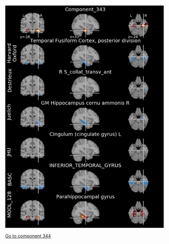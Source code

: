 


![343](preliminary/343.jpg "Component 343")

[Go to component 344](https://parietal-inria.github.io/MODL_atlas/512/344 "Component 344")
